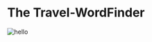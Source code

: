 # The Travel-WordFinder

![hello](https://raw.githubusercontent.com/KImondorose/Travel-WordFinder/refs/heads/main/images/trees-coast-waves.avif)

